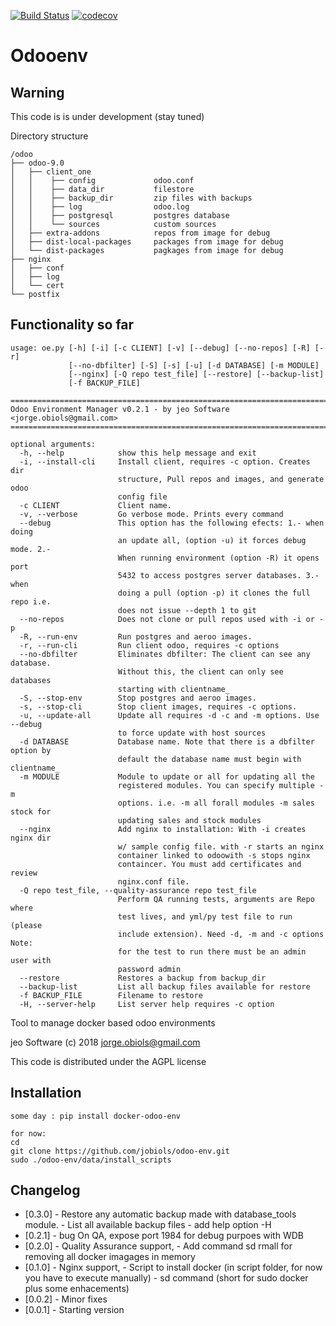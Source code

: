 [![Build Status](https://travis-ci.org/jobiols/odoo-env.svg?branch=master)](https://travis-ci.org/jobiols/odoo-env)
[![codecov](https://codecov.io/gh/jobiols/odoo-env/branch/master/graph/badge.svg)](https://codecov.io/gh/jobiols/odoo-env)

Odooenv
=======

Warning
-------
This code is is under development (stay tuned)

Directory structure

    /odoo
    ├── odoo-9.0
    │   ├── client_one
    │   │    ├── config             odoo.conf
    │   │    ├── data_dir           filestore
    │   │    ├── backup_dir         zip files with backups
    │   │    ├── log                odoo.log
    │   │    ├── postgresql         postgres database
    │   │    └── sources            custom sources
    │   ├── extra-addons            repos from image for debug
    │   ├── dist-local-packages     packages from image for debug
    │   └── dist-packages           pagkages from image for debug
    ├── nginx
    │   ├── conf
    │   ├── log
    │   └── cert
    └── postfix


Functionality so far
-------------------- 

    usage: oe.py [-h] [-i] [-c CLIENT] [-v] [--debug] [--no-repos] [-R] [-r]
                 [--no-dbfilter] [-S] [-s] [-u] [-d DATABASE] [-m MODULE]
                 [--nginx] [-Q repo test_file] [--restore] [--backup-list]
                 [-f BACKUP_FILE]
    
    ==========================================================================
    Odoo Environment Manager v0.2.1 - by jeo Software <jorge.obiols@gmail.com>
    ==========================================================================
    
    optional arguments:
      -h, --help            show this help message and exit
      -i, --install-cli     Install client, requires -c option. Creates dir
                            structure, Pull repos and images, and generate odoo
                            config file
      -c CLIENT             Client name.
      -v, --verbose         Go verbose mode. Prints every command
      --debug               This option has the following efects: 1.- when doing
                            an update all, (option -u) it forces debug mode. 2.-
                            When running environment (option -R) it opens port
                            5432 to access postgres server databases. 3.- when
                            doing a pull (option -p) it clones the full repo i.e.
                            does not issue --depth 1 to git
      --no-repos            Does not clone or pull repos used with -i or -p
      -R, --run-env         Run postgres and aeroo images.
      -r, --run-cli         Run client odoo, requires -c options
      --no-dbfilter         Eliminates dbfilter: The client can see any database.
                            Without this, the client can only see databases
                            starting with clientname_
      -S, --stop-env        Stop postgres and aeroo images.
      -s, --stop-cli        Stop client images, requires -c options.
      -u, --update-all      Update all requires -d -c and -m options. Use --debug
                            to force update with host sources
      -d DATABASE           Database name. Note that there is a dbfilter option by
                            default the database name must begin with clientname_
      -m MODULE             Module to update or all for updating all the
                            registered modules. You can specify multiple -m
                            options. i.e. -m all forall modules -m sales stock for
                            updating sales and stock modules
      --nginx               Add nginx to installation: With -i creates nginx dir
                            w/ sample config file. with -r starts an nginx
                            container linked to odoowith -s stops nginx
                            containcer. You must add certificates and review
                            nginx.conf file.
      -Q repo test_file, --quality-assurance repo test_file
                            Perform QA running tests, arguments are Repo where
                            test lives, and yml/py test file to run (please
                            include extension). Need -d, -m and -c options Note:
                            for the test to run there must be an admin user with
                            password admin
      --restore             Restores a backup from backup_dir
      --backup-list         List all backup files available for restore
      -f BACKUP_FILE        Filename to restore
      -H, --server-help     List server help requires -c option


Tool to manage docker based odoo environments

jeo Software (c) 2018 jorge.obiols@gmail.com

This code is distributed under the AGPL license

Installation
------------
    some day : pip install docker-odoo-env
    
    for now:
    cd
    git clone https://github.com/jobiols/odoo-env.git
    sudo ./odoo-env/data/install_scripts
 
    
Changelog
---------
- [0.3.0]   - Restore any automatic backup made with database_tools 
              module.
            - List all available backup files
            - add help option -H
- [0.2.1]   - bug On QA, expose port 1984 for debug purpoes with WDB
- [0.2.0]   - Quality Assurance support, 
            - Add command sd rmall for removing all docker imagages in 
              memory
- [0.1.0]   - Nginx support, 
            - Script to install docker (in script folder, for now you
              have to execute manually)
            - sd command (short for sudo docker plus some enhacements)
- [0.0.2]   - Minor fixes
- [0.0.1]   - Starting version